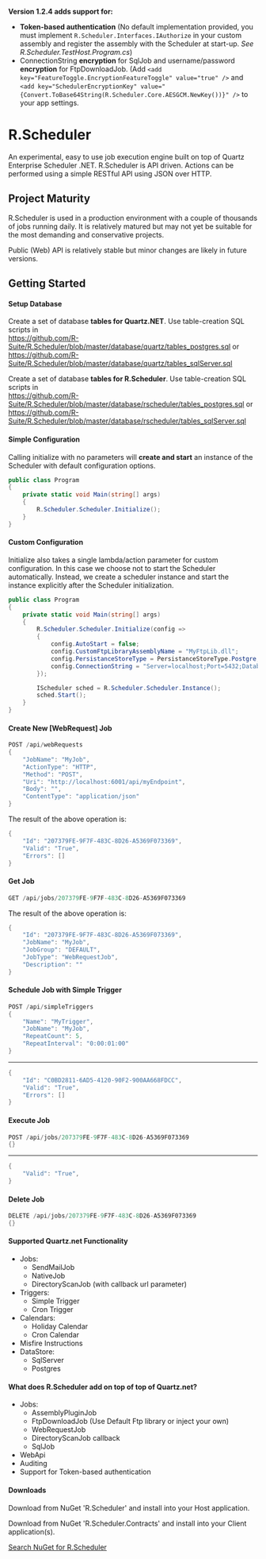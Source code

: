 **Version 1.2.4 adds support for:**
- **Token-based authentication** (No default implementation provided, you must implement ```R.Scheduler.Interfaces.IAuthorize``` in your custom assembly and register the assembly with the Scheduler at start-up. _See R.Scheduler.TestHost.Program.cs_)
- ConnectionString **encryption** for SqlJob and username/password **encryption** for FtpDownloadJob. (Add ```<add key="FeatureToggle.EncryptionFeatureToggle" value="true" />``` and ```<add key="SchedulerEncryptionKey" value="{Convert.ToBase64String(R.Scheduler.Core.AESGCM.NewKey())}" />``` to your app settings.

# R.Scheduler
An experimental, easy to use job execution engine built on top of Quartz Enterprise Scheduler .NET. 
R.Scheduler is API driven. Actions can be performed using a simple RESTful API using JSON over HTTP.

## Project Maturity

R.Scheduler is used in a production environment with a couple of thousands of jobs running daily. It is relatively matured but may not yet be suitable for the most demanding and conservative projects.

Public (Web) API is relatively stable but minor changes are likely in future versions.

## Getting Started

#### Setup Database

Create a set of database **tables for Quartz.NET**. Use table-creation SQL scripts in   
https://github.com/R-Suite/R.Scheduler/blob/master/database/quartz/tables_postgres.sql or   
https://github.com/R-Suite/R.Scheduler/blob/master/database/quartz/tables_sqlServer.sql  

Create a set of database **tables for R.Scheduler**. Use table-creation SQL scripts in  
https://github.com/R-Suite/R.Scheduler/blob/master/database/rscheduler/tables_postgres.sql or     
https://github.com/R-Suite/R.Scheduler/blob/master/database/rscheduler/tables_sqlServer.sql  


#### Simple Configuration

Calling initialize with no parameters will **create and start** an instance of the Scheduler with default configuration options.

```c#
public class Program
{
    private static void Main(string[] args)
    {
        R.Scheduler.Scheduler.Initialize();
    }
}
```

#### Custom Configuration

Initialize also takes a single lambda/action parameter for custom configuration. In this case we choose not to start the Scheduler automatically. Instead, we create a scheduler instance and start the instance explicitly after the Scheduler initialization.

```c#
public class Program
{
    private static void Main(string[] args)
    {
        R.Scheduler.Scheduler.Initialize(config =>
        {
            config.AutoStart = false;
            config.CustomFtpLibraryAssemblyName = "MyFtpLib.dll";
            config.PersistanceStoreType = PersistanceStoreType.Postgre;
            config.ConnectionString = "Server=localhost;Port=5432;Database=Scheduler;User Id=xxx;Password=xxx;";
        });

        IScheduler sched = R.Scheduler.Scheduler.Instance();
        sched.Start();
    }
}
```

#### Create New [WebRequest] Job

```c#
POST /api/webRequests
{
    "JobName": "MyJob",
    "ActionType": "HTTP",
    "Method": "POST",
    "Uri": "http://localhost:6001/api/myEndpoint",
    "Body": "",
    "ContentType": "application/json"
}
```
The result of the above operation is:
```c#
{
    "Id": "207379FE-9F7F-483C-8D26-A5369F073369",
    "Valid": "True",
    "Errors": []
}
```

#### Get Job

```c#
GET /api/jobs/207379FE-9F7F-483C-8D26-A5369F073369
```
The result of the above operation is:
```c#
{
    "Id": "207379FE-9F7F-483C-8D26-A5369F073369",
    "JobName": "MyJob",
    "JobGroup": "DEFAULT",
    "JobType": "WebRequestJob",
    "Description": ""
}
```

#### Schedule Job with Simple Trigger

```c#
POST /api/simpleTriggers
{
    "Name": "MyTrigger",
    "JobName": "MyJob",
    "RepeatCount": 5,
    "RepeatInterval": "0:00:01:00"
}
```
***
```c#
{
    "Id": "C0BD2811-6AD5-4120-90F2-900AA668FDCC",
    "Valid": "True",
    "Errors": []
}
```

#### Execute Job

```c#
POST /api/jobs/207379FE-9F7F-483C-8D26-A5369F073369
{}
```
***
```c#
{
    "Valid": "True",
}
```

#### Delete Job

```c#
DELETE /api/jobs/207379FE-9F7F-483C-8D26-A5369F073369
{}
```

#### Supported Quartz.net Functionality

- Jobs: 
  - SendMailJob
  - NativeJob
  - DirectoryScanJob (with callback url parameter)
- Triggers:
  - Simple Trigger
  - Cron Trigger
- Calendars:
  - Holiday Calendar
  - Cron Calendar
- Misfire Instructions
- DataStore:
  - SqlServer
  - Postgres

#### What does R.Scheduler add on top of top of Quartz.net?

- Jobs:
  - AssemblyPluginJob
  - FtpDownloadJob (Use Default Ftp library or inject your own)
  - WebRequestJob
  - DirectoryScanJob callback
  - SqlJob
- WebApi
- Auditing
- Support for Token-based authentication



#### Downloads

Download from NuGet 'R.Scheduler' and install into your Host application.

Download from NuGet 'R.Scheduler.Contracts' and install into your Client application(s).

[Search NuGet for R.Scheduler](http://nuget.org/packages?q=R.Scheduler)
